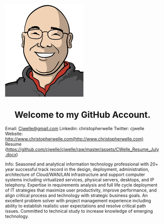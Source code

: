 [![Logo for cjwelle](https://github.com/cjwelle/cjwelle/raw/master/assets/logo-cw.png)](https://www.christopherwelle.com)

<h1 align='center'>Welcome to my GitHub Account. </h1>

Email: Cjwelle@gmail.com
Linkedin: christopherwelle
Twitter: cjwelle
Website: http://www.christopherwelle.com(http://www.christopherwelle.com)
Resume (https://github.com/cjwelle/cjwelle/raw/master/assets/CWelle_Resume_July.docx)

Info:
Seasoned and analytical information technology professional with 20+ year successful track record in the design, deployment, administration, architecture of Cloud/WAN/LAN infrastructure and support computer systems including virtualized services, physical servers, desktops, and IP telephony. Expertise in requirements analysis and full life cycle deployment of IT strategies that maximize user productivity, improve performance, and align critical process and technology with strategic business goals. An excellent problem solver with project management experience including ability to establish realistic user expectations and resolve critical path issues. Committed to technical study to increase knowledge of emerging technology.
